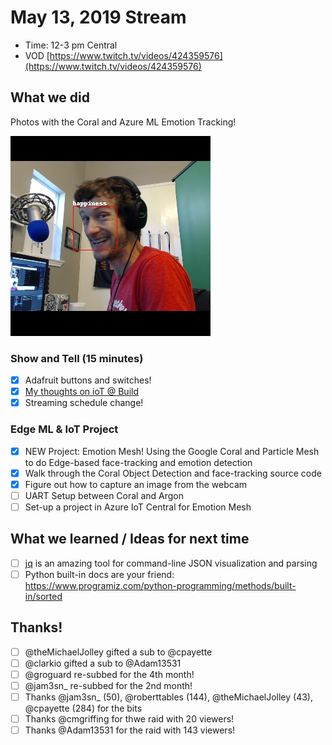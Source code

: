 # May 13, 2019 Stream

- Time: 12-3 pm Central
- VOD [https://www.twitch.tv/videos/424359576](https://www.twitch.tv/videos/424359576)

## What we did

Photos with the Coral and Azure ML Emotion Tracking!

![](assets/webcam-what-demo_modified.png)

### Show and Tell (15 minutes)

- [X] Adafruit buttons and switches!
- [X] [My thoughts on ioT @ Build](https://dev.to/bsatrom/three-things-i-learned-about-microsoft-s-iot-vision-at-build-e5h)
- [X] Streaming schedule change!

### Edge ML & IoT Project

- [X] NEW Project: Emotion Mesh! Using the Google Coral and Particle Mesh to do Edge-based face-tracking and emotion detection
- [X] Walk through the Coral Object Detection and face-tracking source code
- [X] Figure out how to capture an image from the webcam
- [ ] UART Setup between Coral and Argon
- [ ] Set-up a project in Azure IoT Central for Emotion Mesh

## What we learned / Ideas for next time

- [ ] [jq](https://stedolan.github.io/jq/tutorial/) is an amazing tool for command-line JSON visualization and parsing
- [ ] Python built-in docs are your friend: https://www.programiz.com/python-programming/methods/built-in/sorted

## Thanks!

- [ ] @theMichaelJolley gifted a sub to @cpayette
- [ ] @clarkio gifted a sub to @Adam13531
- [ ] @groguard re-subbed for the 4th month!
- [ ] @jam3sn_ re-subbed for the 2nd month!
- [ ] Thanks @jam3sn_ (50), @roberttables (144), @theMichaelJolley (43), @cpayette (284) for the bits
- [ ] Thanks @cmgriffing for thwe raid with 20 viewers!
- [ ] Thanks @Adam13531 for the raid with 143 viewers!